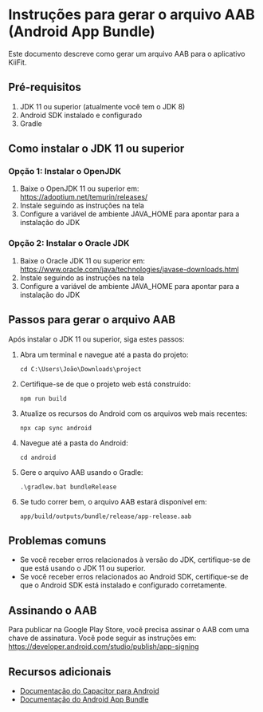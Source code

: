 # Instruções para gerar o arquivo AAB (Android App Bundle)

Este documento descreve como gerar um arquivo AAB para o aplicativo KiiFit.

## Pré-requisitos

1. JDK 11 ou superior (atualmente você tem o JDK 8)
2. Android SDK instalado e configurado
3. Gradle

## Como instalar o JDK 11 ou superior

### Opção 1: Instalar o OpenJDK
1. Baixe o OpenJDK 11 ou superior em: https://adoptium.net/temurin/releases/
2. Instale seguindo as instruções na tela
3. Configure a variável de ambiente JAVA_HOME para apontar para a instalação do JDK

### Opção 2: Instalar o Oracle JDK
1. Baixe o Oracle JDK 11 ou superior em: https://www.oracle.com/java/technologies/javase-downloads.html
2. Instale seguindo as instruções na tela
3. Configure a variável de ambiente JAVA_HOME para apontar para a instalação do JDK

## Passos para gerar o arquivo AAB

Após instalar o JDK 11 ou superior, siga estes passos:

1. Abra um terminal e navegue até a pasta do projeto:
   ```
   cd C:\Users\João\Downloads\project
   ```

2. Certifique-se de que o projeto web está construído:
   ```
   npm run build
   ```

3. Atualize os recursos do Android com os arquivos web mais recentes:
   ```
   npx cap sync android
   ```

4. Navegue até a pasta do Android:
   ```
   cd android
   ```

5. Gere o arquivo AAB usando o Gradle:
   ```
   .\gradlew.bat bundleRelease
   ```

6. Se tudo correr bem, o arquivo AAB estará disponível em:
   ```
   app/build/outputs/bundle/release/app-release.aab
   ```

## Problemas comuns

- Se você receber erros relacionados à versão do JDK, certifique-se de que está usando o JDK 11 ou superior.
- Se você receber erros relacionados ao Android SDK, certifique-se de que o Android SDK está instalado e configurado corretamente.

## Assinando o AAB

Para publicar na Google Play Store, você precisa assinar o AAB com uma chave de assinatura. Você pode seguir as instruções em: https://developer.android.com/studio/publish/app-signing

## Recursos adicionais

- [Documentação do Capacitor para Android](https://capacitorjs.com/docs/android)
- [Documentação do Android App Bundle](https://developer.android.com/guide/app-bundle) 